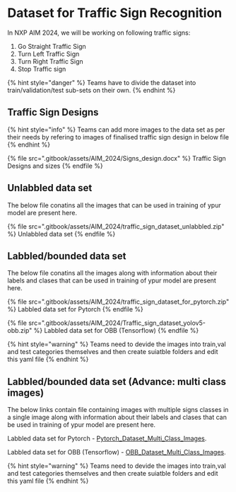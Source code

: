 # Dataset for Traffic Sign Recognition

In NXP AIM 2024, we will be working on following traffic signs:
1. Go Straight Traffic Sign
2. Turn Left Traffic Sign
3. Turn Right Traffic Sign
4. Stop Traffic sign

{% hint style="danger" %}
Teams have to divide the dataset into train/validation/test sub-sets on their own.
{% endhint %}

## Traffic Sign Designs

{% hint style="info" %}
Teams can add more images to the data set as per their needs by refering to images of finalised traffic sign design in below file 
{% endhint %}

{% file src=".gitbook/assets/AIM_2024/Signs_design.docx" %}
Traffic Sign Designs and sizes
{% endfile %}

## Unlabbled data set

The below file conatins all the images that can be used in training of ypur model are present here.

{% file src=".gitbook/assets/AIM_2024/traffic_sign_dataset_unlabbled.zip" %}
Unlabbled data set
{% endfile %}

## Labbled/bounded data set

The below file conatins all the images along with information about their labels and clases that can be used in training of ypur model are present here.

{% file src=".gitbook/assets/AIM_2024/traffic_sign_dataset_for_pytorch.zip" %}
Labbled data set for Pytorch
{% endfile %}

{% file src=".gitbook/assets/AIM_2024/Traffic_sign_dataset_yolov5-obb.zip" %}
Labbled data set for OBB (Tensorflow)
{% endfile %}

{% hint style="warning" %}
Teams need to devide the images into train,val and test categories themselves and then create suiatble folders and edit this yaml file
{% endhint %}

## Labbled/bounded data set (Advance: multi class images)

The below links contain file containing images with multiple  signs classes in a single image along with information about their labels and clases that can be used in training of ypur model are present here.

Labbled data set for Pytorch - [Pytorch_Dataset_Multi_Class_Images](https://drive.google.com/file/d/1Pwdfj1s_jhs9N_B77LSnsnRJK8ORZWJm/view?usp=drive_link).

Labbled data set for OBB (Tensorflow) - [OBB_Dataset_Multi_Class_Images](https://drive.google.com/file/d/1JbPie3vatNqR2R2F6WIC3U8Yc5u3qaJA/view?usp=drive_link).

{% hint style="warning" %}
Teams need to devide the images into train,val and test categories themselves and then create suiatble folders and edit this yaml file
{% endhint %}
